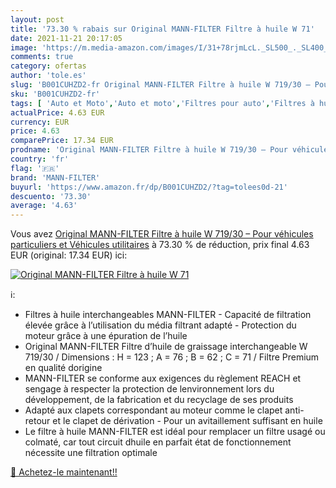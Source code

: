 ```yaml
---
layout: post
title: '73.30 % rabais sur Original MANN-FILTER Filtre à huile W 71'
date: 2021-11-21 20:17:05
image: 'https://m.media-amazon.com/images/I/31+78rjmLcL._SL500_._SL400_.jpg'
comments: true
category: ofertas
author: 'tole.es'
slug: 'B001CUHZD2-fr Original MANN-FILTER Filtre à huile W 719/30 – Pour...'
sku: 'B001CUHZD2-fr'
tags: [ 'Auto et Moto','Auto et moto','Filtres pour auto','Filtres à huile pour auto','Pièces détachées auto','mann-filter', ]
actualPrice: 4.63 EUR
currency: EUR
price: 4.63
comparePrice: 17.34 EUR
prodname: 'Original MANN-FILTER Filtre à huile W 719/30 – Pour véhicules particuliers et Véhicules utilitaires'
country: 'fr'
flag: '🇫🇷'
brand: 'MANN-FILTER'
buyurl: 'https://www.amazon.fr/dp/B001CUHZD2/?tag=tolees0d-21'
descuento: '73.30'
average: '4.63'
---
```


Vous avez [Original MANN-FILTER Filtre à huile W 719/30 – Pour véhicules particuliers et Véhicules utilitaires](https://www.amazon.fr/dp/B001CUHZD2/?tag=tolees0d-21)  à  73.30 % de réduction, prix final  4.63 EUR (original: 17.34 EUR) ici:

[![Original MANN-FILTER Filtre à huile W 71](https://m.media-amazon.com/images/I/31+78rjmLcL._SL500_._SL400_.jpg)](https://www.amazon.fr/dp/B001CUHZD2/?tag=tolees0d-21)

ℹ️:

- Filtres à huile interchangeables MANN-FILTER - Capacité de filtration élevée grâce à l’utilisation du média filtrant adapté - Protection du moteur grâce à une épuration de l’huile
- Original MANN-FILTER Filtre d’huile de graissage interchangeable W 719/30 / Dimensions : H = 123 ; A = 76 ; B = 62 ; C = 71 / Filtre Premium en qualité dorigine
- MANN-FILTER se conforme aux exigences du règlement REACH et sengage à respecter la protection de lenvironnement lors du développement, de la fabrication et du recyclage de ses produits
- Adapté aux clapets correspondant au moteur comme le clapet anti-retour et le clapet de dérivation - Pour un avitaillement suffisant en huile
- Le filtre à huile MANN-FILTER est idéal pour remplacer un filtre usagé ou colmaté, car tout circuit dhuile en parfait état de fonctionnement nécessite une filtration optimale

[🛒 Achetez-le maintenant!!](https://www.amazon.fr/dp/B001CUHZD2/?tag=tolees0d-21)
